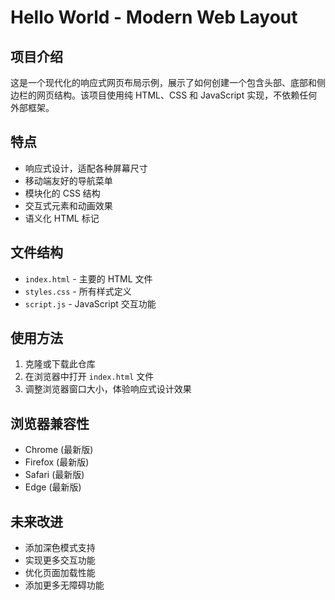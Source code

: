 # Hello World - Modern Web Layout

## 项目介绍

这是一个现代化的响应式网页布局示例，展示了如何创建一个包含头部、底部和侧边栏的网页结构。该项目使用纯 HTML、CSS 和 JavaScript 实现，不依赖任何外部框架。

## 特点

- 响应式设计，适配各种屏幕尺寸
- 移动端友好的导航菜单
- 模块化的 CSS 结构
- 交互式元素和动画效果
- 语义化 HTML 标记

## 文件结构

- `index.html` - 主要的 HTML 文件
- `styles.css` - 所有样式定义
- `script.js` - JavaScript 交互功能

## 使用方法

1. 克隆或下载此仓库
2. 在浏览器中打开 `index.html` 文件
3. 调整浏览器窗口大小，体验响应式设计效果

## 浏览器兼容性

- Chrome (最新版)
- Firefox (最新版)
- Safari (最新版)
- Edge (最新版)

## 未来改进

- 添加深色模式支持
- 实现更多交互功能
- 优化页面加载性能
- 添加更多无障碍功能